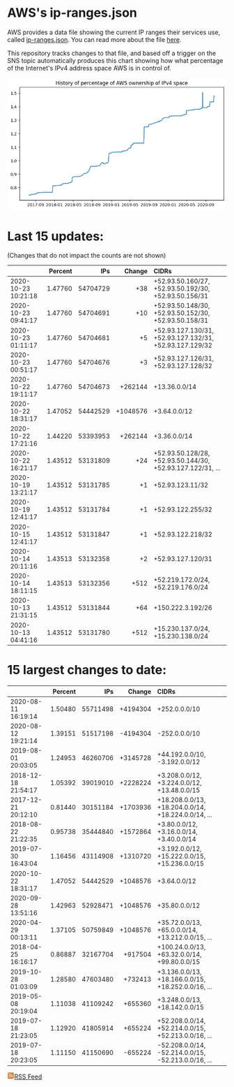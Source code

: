 # AWS's ip-ranges.json

AWS provides a data file showing the current IP ranges their
services use, called [ip-ranges.json](https://ip-ranges.amazonaws.com/ip-ranges.json).  You 
can read more about the file [here](https://docs.aws.amazon.com/general/latest/gr/aws-ip-ranges.html).

This repository tracks changes to that file, and based off a trigger on the SNS topic 
automatically produces this chart showing how what percentage of the Internet's IPv4 
address space AWS is in control of.

![History of AWS](history_count.png)

# Last 15 updates:

(Changes that do not impact the counts are not shown)

| | Percent | IPs | Change | CIDRs |
| :--- | ---: | ---: | ---: | :--- |
| 2020-10-23 10:21:18 | 1.47760 | 54704729 | +38 | +52.93.50.160/27, +52.93.50.192/30, +52.93.50.156/31 |
| 2020-10-23 09:41:17 | 1.47760 | 54704691 | +10 | +52.93.50.148/30, +52.93.50.152/30, +52.93.50.158/31 |
| 2020-10-23 01:11:17 | 1.47760 | 54704681 | +5 | +52.93.127.130/31, +52.93.127.132/31, +52.93.127.129/32 |
| 2020-10-23 00:51:17 | 1.47760 | 54704676 | +3 | +52.93.127.126/31, +52.93.127.128/32 |
| 2020-10-22 19:11:17 | 1.47760 | 54704673 | +262144 | +13.36.0.0/14 |
| 2020-10-22 18:31:17 | 1.47052 | 54442529 | +1048576 | +3.64.0.0/12 |
| 2020-10-22 17:21:16 | 1.44220 | 53393953 | +262144 | +3.36.0.0/14 |
| 2020-10-22 16:21:17 | 1.43512 | 53131809 | +24 | +52.93.50.128/28, +52.93.50.144/30, +52.93.127.122/31, ... |
| 2020-10-19 13:21:17 | 1.43512 | 53131785 | +1 | +52.93.123.11/32 |
| 2020-10-19 12:41:17 | 1.43512 | 53131784 | +1 | +52.93.122.255/32 |
| 2020-10-15 12:41:17 | 1.43512 | 53131847 | +1 | +52.93.122.218/32 |
| 2020-10-14 20:11:16 | 1.43513 | 53132358 | +2 | +52.93.127.120/31 |
| 2020-10-14 18:11:15 | 1.43513 | 53132356 | +512 | +52.219.172.0/24, +52.219.176.0/24 |
| 2020-10-13 21:31:15 | 1.43512 | 53131844 | +64 | +150.222.3.192/26 |
| 2020-10-13 04:41:16 | 1.43512 | 53131780 | +512 | +15.230.137.0/24, +15.230.138.0/24 |


# 15 largest changes to date:

| | Percent | IPs | Change | CIDRs |
| :--- | ---: | ---: | ---: | :--- |
| 2020-08-11 16:19:14 | 1.50480 | 55711498 | +4194304 | +252.0.0.0/10 |
| 2020-08-12 19:21:14 | 1.39151 | 51517198 | -4194304 | -252.0.0.0/10 |
| 2019-08-01 20:03:05 | 1.24953 | 46260706 | +3145728 | +44.192.0.0/10, -3.192.0.0/12 |
| 2018-12-18 21:54:17 | 1.05392 | 39019010 | +2228224 | +3.208.0.0/12, +3.224.0.0/12, +13.48.0.0/15 |
| 2017-12-21 20:12:10 | 0.81440 | 30151184 | +1703936 | +18.208.0.0/13, +18.204.0.0/14, +18.224.0.0/14, ... |
| 2018-08-22 21:22:35 | 0.95738 | 35444840 | +1572864 | +3.80.0.0/12, +3.16.0.0/14, +3.40.0.0/14 |
| 2019-07-30 16:43:04 | 1.16456 | 43114908 | +1310720 | +3.192.0.0/12, +15.222.0.0/15, +15.236.0.0/15 |
| 2020-10-22 18:31:17 | 1.47052 | 54442529 | +1048576 | +3.64.0.0/12 |
| 2020-09-28 13:51:16 | 1.42963 | 52928471 | +1048576 | +35.80.0.0/12 |
| 2020-04-29 00:13:11 | 1.37105 | 50759849 | +1048576 | +35.72.0.0/13, +65.0.0.0/14, +13.212.0.0/15, ... |
| 2018-04-25 16:16:17 | 0.86887 | 32167704 | +917504 | +100.24.0.0/13, +63.32.0.0/14, +99.80.0.0/15 |
| 2019-10-28 01:03:09 | 1.28580 | 47603480 | +732413 | +3.136.0.0/13, +18.166.0.0/15, +18.252.0.0/16, ... |
| 2019-05-08 20:19:04 | 1.11038 | 41109242 | +655360 | +3.248.0.0/13, +18.142.0.0/15 |
| 2019-07-18 21:23:05 | 1.12920 | 41805914 | +655224 | +52.208.0.0/14, +52.214.0.0/15, +52.213.0.0/16, ... |
| 2019-07-18 20:23:05 | 1.11150 | 41150690 | -655224 | -52.208.0.0/14, -52.214.0.0/15, -52.213.0.0/16, ... |


[![RSS Icon](rss-icon.png)RSS Feed](https://raw.githubusercontent.com/seligman/aws-ip-ranges/master/rss.xml)
